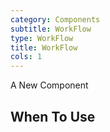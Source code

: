 ```yaml
---
category: Components
subtitle: WorkFlow
type: WorkFlow
title: WorkFlow
cols: 1
---
```


A New Component

## When To Use
